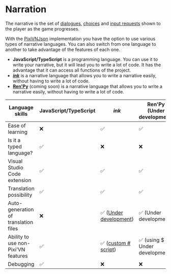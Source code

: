 # Narration

The narrative is the set of [dialogues](/start/dialogue.md), [choices](/start/choices.md) and [input requests](/start/input.md) shown to the player as the game progresses.

With the [PixiVNJson](/advanced/pixi-vn-json.md) implementation you have the option to use various types of narrative languages. You can also switch from one language to another to take advantage of the features of each one.

* **JavaScript/TypeScript** is a programming language. You can use it to write your narrative, but it will lead you to write a lot of code. It has the advantage that it can access all functions of the project.
* **[*ink*](/ink/ink.md)** is a narrative language that allows you to write a narrative easily, without having to write a lot of code.
* **[Ren'Py](/renpy/renpy.md)** (coming soon) is a narrative language that allows you to write a narrative easily, without having to write a lot of code.

| Language skills | JavaScript/TypeScript | *ink* | Ren'Py (Under development) |
|---|---|---|---|
| Ease of learning | ❌ | ✅ | ✅ |
| Is it a typed language? | ✅ | ❌ | ❌ |
| Visual Studio Code extension | ✅ | ✅ | ✅ |
| Translation possibility | ✅ | ✅ | ✅ |
| Auto-generation of translation files | ❌ | ✅ ([Under development](https://github.com/DRincs-Productions/pixi-vn-json/issues/3)) | ✅ (Under development) |
| Ability to use non-Pixi’VN features | ✅ | ✅  ([custom # script](/ink/ink-hashtag.md)) | ✅ (using $ - Under development) |
| Debugging | ✅ | ❌ | ❌ |
